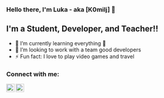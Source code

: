 ### Hello there, I'm Luka - aka [K0milj] 👋 

## I'm a Student, Developer, and Teacher!!

- 🌱 I’m currently learning everything 🤣
- 👯 I’m looking to work with a team good developers
- ⚡ Fun fact: I love to play video games and travel

### Connect with me:

[<img align="left" alt="codeSTACKr | LinkedIn" width="22px" src="https://cdn.jsdelivr.net/npm/simple-icons@v3/icons/linkedin.svg" />][linkedin]
[<img align="left" alt="codeSTACKr | Instagram" width="22px" src="https://cdn.jsdelivr.net/npm/simple-icons@v3/icons/instagram.svg" />][instagram]

<br />

[instagram]: https://www.instagram.com/k0milj/
[linkedin]: https://www.linkedin.com/in/luka-miljkovic1998/
